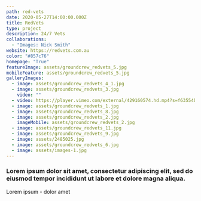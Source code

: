 ```yaml
---
path: red-vets
date: 2020-05-27T14:00:00.000Z
title: RedVets
type: project
description: 24/7 Vets
collaborations:
  - "Images: Nick Smith"
website: https://redvets.com.au
color: "#857c76"
homepage: "True"
featureImage: assets/groundcrew_redvets_5.jpg
mobileFeature: assets/groundcrew_redvets_5.jpg
galleryImages:
  - image: assets/groundcrew_redvets_4_1.jpg
  - image: assets/groundcrew_redvets_3.jpg
    video: ""
  - video: https://player.vimeo.com/external/429160574.hd.mp4?s=f63554b7b0df695c5448538880969adc2b188e6d&profile_id=175
  - image: assets/groundcrew_redvets_1.jpg
  - image: assets/groundcrew_redvets_8.jpg
  - image: assets/groundcrew_redvets_2.jpg
    imageMobile: assets/groundcrew_redvets_2.jpg
  - image: assets/groundcrew_redvets_11.jpg
  - image: assets/groundcrew_redvets_9.jpg
  - image: assets/2485025.jpg
  - image: assets/groundcrew_redvets_6.jpg
  - image: assets/images-1.jpg
---
```

### Lorem ipsum dolor sit amet, consectetur adipiscing elit, sed do eiusmod tempor incididunt ut labore et dolore magna aliqua. 

Lorem ipsum - dolor amet
